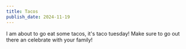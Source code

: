 ```yaml
---
title: Tacos
publish_date: 2024-11-19
---
```


I am about to go eat some tacos, it's taco tuesday! Make sure to go out there an celebrate with your family!
